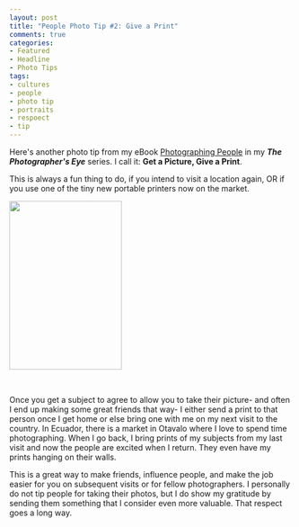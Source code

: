 ```yaml
---
layout: post
title: "People Photo Tip #2: Give a Print"
comments: true
categories:
- Featured
- Headline
- Photo Tips
tags:
- cultures
- people
- photo tip
- portraits
- respoect
- tip
---
```

Here's another photo tip from my eBook <a href="http://shop.lesterpickerphoto.com/">Photographing People</a> in my <em><strong>The Photographer's Eye</strong></em> series. I call it: <strong>Get a Picture, Give a Print</strong>.

This is always a fun thing to do, if you intend to visit a location again, OR if you use one of the tiny new portable printers now on the market.

<a href="http://blog.lesterpickerphoto.com/wp-content/uploads/2013/04/2006-11-ecuador17461.jpg"><img class="size-medium wp-image-2729" title="Winning Smile" src="http://blog.lesterpickerphoto.com/wp-content/uploads/2013/04/2006-11-ecuador17461-200x300.jpg" alt="" width="200" height="300" /></a>

&nbsp;

Once you get a subject to agree to allow you to take their picture- and often I end up making some great friends that way- I either send a print to that person once I get home or else bring one with me on my next visit to the country. In Ecuador, there is a market in Otavalo where I love to spend time photographing. When I go back, I bring prints of my subjects from my last visit and now the people are excited when I return. They even have my prints hanging on their walls.

This is a great way to make friends, influence people, and make the job easier for you on subsequent visits or for fellow photographers. I personally do not tip people for taking their photos, but I do show my gratitude by sending them something that I consider even more valuable. That respect goes a long way.

&nbsp;

&nbsp;

&nbsp;